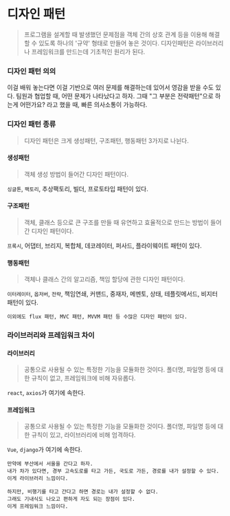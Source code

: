 # 디자인 패턴

> 프로그램을 설계할 때 발생했던 문제점을 객체 간의 상호 관계 등을 이용해 해결할 수 있도록 하나의 '규약' 형태로 만들어 놓은 것이다. 디자인패턴은 라이브러리나 프레임워크를 만드는데 기초적인 원리가 된다.

### 디자인 패턴 의의

이걸 배워 놓는다면 이걸 기반으로 여러 문제를 해결하는데 있어서 영감을 받을 수도 있다.
팀원과 협업할 때, 어떤 문제가 나타났다고 하자.
그때 "그 부분은 전략패턴"으로 하는게 어떤가요? 라고 했을 때, 빠른 의사소통이 가능하다.

### 디자인 패턴 종류

> 디자인 패턴은 크게 생성패턴, 구조패턴, 행동패턴 3가지로 나뉜다.

#### 생성패턴

> 객체 생성 방법이 들어간 디자인 패턴이다.

`싱글톤`, `팩토리`, 추상팩토리, 빌더, 프로토타입 패턴이 있다.

#### 구조패턴

> 객체, 클래스 등으로 큰 구조를 만들 때 유연하고 효율적으로 만드는 방법이 들어간 디자인 패턴이다.

`프록시`, 어댑터, 브리지, 복합체, 데코레이터, 퍼사드, 플라이웨이트 패턴이 있다.

#### 행동패턴

> 객체나 클래스 간의 알고리즘, 책임 할당에 관한 디자인 패턴이다.

`이터레이터`, `옵저버`, `전략`, 책임연쇄, 커맨드, 중재자, 메멘토, 상태, 테플릿메서드, 비지터 패턴이 있다.

    이외에도 flux 패턴, MVC 패턴, MVVM 패턴 등 수많은 디자인 패턴이 있다.

### 라이브러리와 프레임워크 차이

#### 라이브러리

> 공통으로 사용될 수 있는 특정한 기능을 모듈화한 것이다. 폴더명, 파일명 등에 대한 규칙이 없고, 프레임워크에 비해 자유롭다.

`react`, `axios`가 여기에 속한다.

#### 프레임워크

> 공통으로 사용될 수 있는 특정한 기능을 모듈화한 것이다. 폴더명, 파일명 등에 대한 규칙이 있고, 라이브러리에 비해 엄격하다.

`Vue`, `django`가 여기에 속한다.

    만약에 부산에서 서울을 간다고 하자.
    내가 차가 있다면, 경부 고속도로를 타고 가든, 국도로 가든, 경로를 내가 설정할 수 있다.
    이게 라이브러리 느낌이다.

    하지만, 비행기를 타고 간다고 하면 경로는 내가 설정할 수 없다.
    그래도 기내식도 나오고 편하게 자도 되는 장점이 있다.
    이게 프레임워크 느낌이다.
